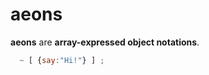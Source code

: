 # aeons

**aeons** are **array-expressed object notations**.

```javascript
  ~ [ {say:"Hi!"} ] ;
```